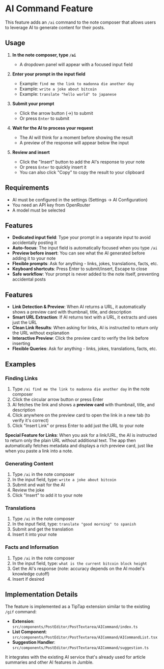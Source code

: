 # AI Command Feature

This feature adds an `/ai` command to the note composer that allows users to leverage AI to generate content for their posts.

## Usage

1. **In the note composer, type `/ai`**
   - A dropdown panel will appear with a focused input field

2. **Enter your prompt in the input field**
   - Example: `find me the link to madonna die another day`
   - Example: `write a joke about bitcoin`
   - Example: `translate "hello world" to japanese`

3. **Submit your prompt**
   - Click the arrow button (→) to submit
   - Or press `Enter` to submit

4. **Wait for the AI to process your request**
   - The AI will think for a moment before showing the result
   - A preview of the response will appear below the input

5. **Review and insert**
   - Click the "Insert" button to add the AI's response to your note
   - Or press `Enter` to quickly insert it
   - You can also click "Copy" to copy the result to your clipboard

## Requirements

- AI must be configured in the settings (Settings → AI Configuration)
- You need an API key from OpenRouter
- A model must be selected

## Features

- **Dedicated input field**: Type your prompt in a separate input to avoid accidentally posting it
- **Auto-focus**: The input field is automatically focused when you type `/ai`
- **Preview before insert**: You can see what the AI generated before adding it to your note
- **Flexible prompts**: Ask for anything - links, jokes, translations, facts, etc.
- **Keyboard shortcuts**: Press Enter to submit/insert, Escape to close
- **Safe workflow**: Your prompt is never added to the note itself, preventing accidental posts

## Features

- **Link Detection & Preview**: When AI returns a URL, it automatically shows a preview card with thumbnail, title, and description
- **Smart URL Extraction**: If AI returns text with a URL, it extracts and uses just the URL
- **Clean Link Results**: When asking for links, AI is instructed to return only the URL without explanation
- **Interactive Preview**: Click the preview card to verify the link before inserting
- **Flexible Queries**: Ask for anything - links, jokes, translations, facts, etc.

## Examples

### Finding Links
1. Type `/ai find me the link to madonna die another day` in the note composer
2. Click the circular arrow button or press Enter
3. AI fetches the link and shows a **preview card** with thumbnail, title, and description
4. Click anywhere on the preview card to open the link in a new tab (to verify it's correct)
5. Click "Insert Link" or press Enter to add just the URL to your note

**Special Feature for Links**: When you ask for a link/URL, the AI is instructed to return only the plain URL without additional text. The app then automatically fetches metadata and displays a rich preview card, just like when you paste a link into a note.

### Generating Content
1. Type `/ai` in the note composer
2. In the input field, type: `write a joke about bitcoin`
3. Submit and wait for the AI
4. Review the joke
5. Click "Insert" to add it to your note

### Translations
1. Type `/ai` in the note composer
2. In the input field, type: `translate "good morning" to spanish`
3. Submit and get the translation
4. Insert it into your note

### Facts and Information
1. Type `/ai` in the note composer
2. In the input field, type: `what is the current bitcoin block height`
3. Get the AI's response (note: accuracy depends on the AI model's knowledge cutoff)
4. Insert if desired

## Implementation Details

The feature is implemented as a TipTap extension similar to the existing `/gif` command:

- **Extension**: `src/components/PostEditor/PostTextarea/AICommand/index.ts`
- **List Component**: `src/components/PostEditor/PostTextarea/AICommand/AICommandList.tsx`
- **Suggestion Handler**: `src/components/PostEditor/PostTextarea/AICommand/suggestion.ts`

It integrates with the existing AI service that's already used for article summaries and other AI features in Jumble.
